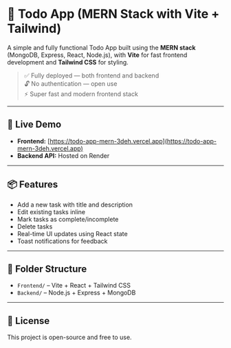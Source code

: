 # 📝 Todo App (MERN Stack with Vite + Tailwind)

A simple and fully functional Todo App built using the **MERN stack** (MongoDB, Express, React, Node.js), with **Vite** for fast frontend development and **Tailwind CSS** for styling.

> ✅ Fully deployed — both frontend and backend  
> 🔓 No authentication — open use  
> ⚡ Super fast and modern frontend stack

---

## 🚀 Live Demo

- **Frontend:** [https://todo-app-mern-3deh.vercel.app](https://todo-app-mern-3deh.vercel.app)
- **Backend API:** Hosted on Render

---

## 📦 Features

- Add a new task with title and description
- Edit existing tasks inline
- Mark tasks as complete/incomplete
- Delete tasks
- Real-time UI updates using React state
- Toast notifications for feedback

---

## 📂 Folder Structure

- `Frontend/` – Vite + React + Tailwind CSS
- `Backend/` – Node.js + Express + MongoDB

---

## 📃 License

This project is open-source and free to use.
